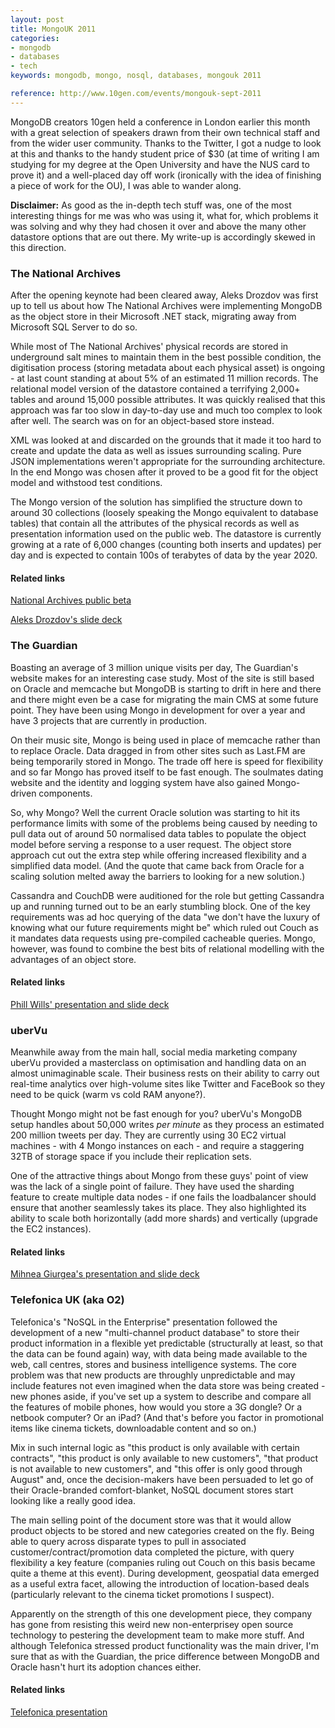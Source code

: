 ```yaml
---
layout: post
title: MongoUK 2011
categories: 
- mongodb
- databases
- tech
keywords: mongodb, mongo, nosql, databases, mongouk 2011

reference: http://www.10gen.com/events/mongouk-sept-2011
---
```


<div markdown="1" class="intro">
  MongoDB creators 10gen held a conference in London earlier this month with a great selection of speakers drawn from their own technical staff and from the wider user community. Thanks to the Twitter, I got a nudge to look at this and thanks to the handy student price of $30 (at time of writing I am studying for my degree at the Open University and have the NUS card to prove it) and a well-placed day off work (ironically with the idea of finishing a piece of work for the OU), I was able to wander along.
  
  **Disclaimer:** As good as the in-depth tech stuff was, one of the most interesting things for me was who was using it, what for, which problems it was solving and why they had chosen it over and above the many other datastore options that are out there. My write-up is accordingly skewed in this direction.
</div>

### The National Archives

After the opening keynote had been cleared away, Aleks Drozdov was first up to tell us about how The National Archives were implementing MongoDB as the object store in their Microsoft .NET stack, migrating away from Microsoft SQL Server to do so.

While most of The National Archives' physical records are stored in underground salt mines to maintain them in the best possible condition, the digitisation process (storing metadata about each physical asset) is ongoing - at last count standing at about 5% of an estimated 11 million records. The relational model version of the datastore contained a terrifying 2,000+ tables and around 15,000 possible attributes. It was quickly realised that this approach was far too slow in day-to-day use and much too complex to look after well. The search was on for an object-based store instead.

XML was looked at and discarded on the grounds that it made it too hard to create and update the data as well as issues surrounding scaling. Pure JSON implementations weren't appropriate for the surrounding architecture. In the end Mongo was chosen after it proved to be a good fit for the object model and withstood test conditions.

The Mongo version of the solution has simplified the structure down to around 30 collections (loosely speaking the Mongo equivalent to database tables) that contain all the attributes of the physical records as well as presentation information used on the public web. The datastore is currently growing at a rate of 6,000 changes (counting both inserts and updates) per day and is expected to contain 100s of terabytes of data by the year 2020.

#### Related links

[National Archives public beta](http://discovery.nationalarchives.gov.uk)

[Aleks Drozdov's slide deck](http://speakerdeck.com/u/mongodb/p/from-sql-server-to-mongodb-aleks-drozdov-enterprise-architect-the-national-archives)


### The Guardian

Boasting an average of 3 million unique visits per day, The Guardian's website makes for an interesting case study. Most of the site is still based on Oracle and memcache but MongoDB is starting to drift in here and there and there might even be a case for migrating the main CMS at some future point. They have been using Mongo in development for over a year and have 3 projects that are currently in production.

On their music site, Mongo is being used in place of memcache rather than to replace Oracle. Data dragged in from other sites such as Last.FM are being temporarily stored in Mongo. The trade off here is speed for flexibility and so far Mongo has proved itself to be fast enough. The soulmates dating website and the identity and logging system have also gained Mongo-driven components.

So, why Mongo? Well the current Oracle solution was starting to hit its performance limits with some of the problems being caused by needing to pull data out of around 50 normalised data tables to populate the object model before serving a response to a user request. The object store approach cut out the extra step while offering increased flexibility and a simplified data model. (And the quote that came back from Oracle for a scaling solution melted away the barriers to looking for a new solution.)

Cassandra and CouchDB were auditioned for the role but getting Cassandra up and running turned out to be an early stumbling block. One of the key requirements was ad hoc querying of the data "we don't have the luxury of knowing what our future requirements might be" which ruled out Couch as it mandates data requests using pre-compiled cacheable queries. Mongo, however, was found to combine the best bits of relational modelling with the advantages of an object store.

#### Related links

[Phill Wills' presentation and slide deck](http://www.10gen.com/presentations/mongouk-2011/mongodb-at-the-guardian)


### uberVu

Meanwhile away from the main hall, social media marketing company uberVu provided a masterclass on optimisation and handling data on an almost unimaginable scale. Their business rests on their ability to carry out real-time analytics over high-volume sites like Twitter and FaceBook so they need to be quick (warm vs cold RAM anyone?).

Thought Mongo might not be fast enough for you? uberVu's MongoDB setup handles about 50,000 writes *per minute* as they process an estimated 200 million tweets per day. They are currently using 30 EC2 virtual machines - with 4 Mongo instances on each - and require a staggering 32TB of storage space if you include their replication sets.

One of the attractive things about Mongo from these guys' point of view was the lack of a single point of failure. They have used the sharding feature to create multiple data nodes - if one fails the loadbalancer should ensure that another seamlessly takes its place. They also highlighted its ability to scale both horizontally (add more shards) and vertically (upgrade the EC2 instances).

#### Related links

[Mihnea Giurgea's presentation and slide deck](http://www.10gen.com/presentations/mongouk-2011/intelligent-stream-filtering-using-mongodb)


### Telefonica UK (aka O2)

Telefonica's "NoSQL in the Enterprise" presentation followed the development of a new "multi-channel product database" to store their product information in a flexible yet predictable (structurally at least, so that the data can be found again) way, with data being made available to the web, call centres, stores and business intelligence systems. The core problem was that new products are throughly unpredictable and may include features not even imagined when the data store was being created - new phones aside, if you've set up a system to describe and compare all the features of mobile phones, how would you store a 3G dongle? Or a netbook computer? Or an iPad? (And that's before you factor in promotional items like cinema tickets, downloadable content and so on.)

Mix in such internal logic as "this product is only available with certain contracts", "this product is only available to new customers", "that product is not available to new customers", and "this offer is only good through August" and, once the decision-makers have been persuaded to let go of their Oracle-branded comfort-blanket, NoSQL document stores start looking like a really good idea.

The main selling point of the document store was that it would allow product objects to be stored and new categories created on the fly. Being able to query across disparate types to pull in associated customer/contract/promotion data completed the picture, with query flexibility a key feature (companies ruling out Couch on this basis became quite a theme at this event). During development, geospatial data emerged as a useful extra facet, allowing the introduction of location-based deals (particularly relevant to the cinema ticket promotions I suspect).

Apparently on the strength of this one development piece, they company has gone from resisting this weird new non-enterprisey open source technology to pestering the development team to make more stuff. And although Telefonica stressed product functionality was the main driver, I'm sure that as with the Guardian, the price difference between MongoDB and Oracle hasn't hurt its adoption chances either.

#### Related links

[Telefonica presentation](http://www.10gen.com/presentations/mongouk-2011/nosql-in-the-enterprise)